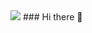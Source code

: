 <img src="https://capsule-render.vercel.app/api?type=waving&color=black&height=80&section=header&text=&fontSize=20" />
### Hi there 👋

<!--
**sungchanmin/sungchanmin** is a ✨ _special_ ✨ repository because its `README.md` (this file) appears on your GitHub profile.

Here are some ideas to get you started:

- 🔭 I’m currently working on ...
- 🌱 I’m currently learning ...
- 👯 I’m looking to collaborate on ...
- 🤔 I’m looking for help with ...
- 💬 Ask me about ...
- 📫 How to reach me: ...
- 😄 Pronouns: ...
- ⚡ Fun fact: ...
-->
